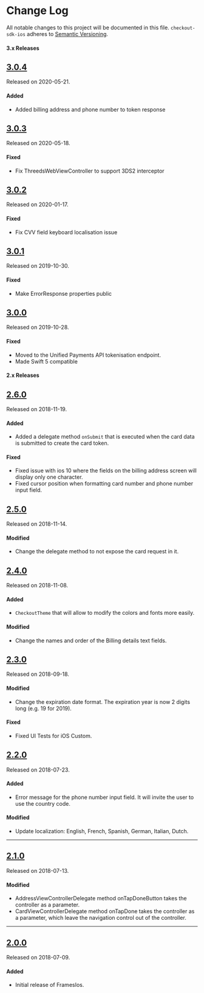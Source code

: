 # Change Log

All notable changes to this project will be documented in this file.
`checkout-sdk-ios` adheres to [Semantic Versioning](http://semver.org/).

#### 3.x Releases

## [3.0.4](https://github.com/checkout/frames-ios/releases/tag/3.0.4)

Released on 2020-05-21.

#### Added

* Added billing address and phone number to token response

## [3.0.3](https://github.com/checkout/frames-ios/releases/tag/3.0.3)

Released on 2020-05-18.

#### Fixed

* Fix ThreedsWebViewController to support 3DS2 interceptor

## [3.0.2](https://github.com/checkout/frames-ios/releases/tag/3.0.2)

Released on 2020-01-17.

#### Fixed

* Fix CVV field keyboard localisation issue

## [3.0.1](https://github.com/checkout/frames-ios/releases/tag/3.0.1)

Released on 2019-10-30.

#### Fixed

* Make ErrorResponse properties public

## [3.0.0](https://github.com/checkout/frames-ios/releases/tag/3.0.0)

Released on 2019-10-28.

#### Fixed

* Moved to the Unified Payments API tokenisation endpoint.
* Made Swift 5 compatible


#### 2.x Releases

## [2.6.0](https://github.com/checkout/frames-ios/releases/tag/2.6.0)

Released on 2018-11-19.

#### Added

* Added a delegate method `onSubmit` that is executed when the card data is submitted to create the card token.

#### Fixed

* Fixed issue with ios 10 where the fields on the billing address screen will display only one character.
* Fixed cursor position when formatting card number and phone number input field.

## [2.5.0](https://github.com/checkout/frames-ios/releases/tag/2.5.0)

Released on 2018-11-14.

#### Modified

* Change the delegate method to not expose the card request in it.

## [2.4.0](https://github.com/checkout/frames-ios/releases/tag/2.4.0)

Released on 2018-11-08.

#### Added

* `CheckoutTheme` that will allow to modify the colors and fonts more easily.

#### Modified

* Change the names and order of the Billing details text fields.

## [2.3.0](https://github.com/checkout/frames-ios/releases/tag/2.3.0)

Released on 2018-09-18.

#### Modified

* Change the expiration date format. The expiration year is now 2 digits long (e.g. 19 for 2019).

#### Fixed

* Fixed UI Tests for iOS Custom.

## [2.2.0](https://github.com/checkout/frames-ios/releases/tag/2.2.0)

Released on 2018-07-23.

#### Added

* Error message for the phone number input field. It will invite the user to use the country code.

#### Modified

* Update localization: English, French, Spanish, German, Italian, Dutch.

---

## [2.1.0](https://github.com/checkout/frames-ios/releases/tag/2.1.0)

Released on 2018-07-13.

#### Modified

* AddressViewControllerDelegate method onTapDoneButton takes the controller as a parameter.
* CardViewControllerDelegate method onTapDone takes the controller as a parameter, which leave the navigation control out of the controller.

---

## [2.0.0](https://github.com/checkout/frames-ios/releases/tag/2.0.0)

Released on 2018-07-09.

#### Added

* Initial release of FramesIos.
